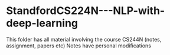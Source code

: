 # StandfordCS224N---NLP-with-deep-learning
This folder has all material involving the course CS244N (notes, assignment, papers etc)
Notes have personal modifications
